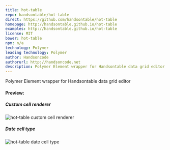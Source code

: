 ```yaml
---
title: hot-table
repo: handsontable/hot-table
direct: https://github.com/handsontable/hot-table
homepage: http://handsontable.github.io/hot-table
examples: http://handsontable.github.io/hot-table
license: MIT
bower: hot-table
npm: n/a
technology: Polymer
leading technology: Polymer
author: Handsoncode
authorurl: http://handsoncode.net
description: Polymer Element wrapper for Handsontable data grid editor.
---
```


Polymer Element wrapper for Handsontable data grid editor

#### Preview:

##### Custom cell renderer
![hot-table custom cell renderer](/images/libraries/hot-table/hot-table-custom-renderers-example.png "hot-table custom cell renderer")

##### Date cell type
![hot-table date cell type](/images/libraries/hot-table/hot-table-date-cell-type-opened.png "hot-table date cell type")

